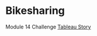 # Bikesharing
Module 14 Challenge
[Tableau Story](https://public.tableau.com/app/profile/jake.muller1125/viz/Bikesharing_16483998616430/CitibikeTripData?publish=yes)

